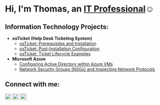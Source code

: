 <h1>Hi, I'm Thomas, an <a href="https://linkedin.com/in/Thomas-steele1">IT Professional</a>☺</h1>

<h2> Information Technology Projects:</h2>

- <b>osTicket (Help Desk Ticketing System)</b>
  - [osTicket: Prerequisites and Installation](https://github.com/Tsteele8/osticket-prereqs)
  - [osTicket: Post-Installation Configuration](https://github.com/Tsteele8/post-install-config)
  - [osTicket: Ticket Lifecycle Examples](https://github.com/Tsteele8/ticket-lifecycle)
- <b>Microsoft Azure</b>
  - [Configuring Active Directory within Azure VMs](https://github.com/Tsteele8/configure-ad)
  - [Network Security Groups (NSGs) and Inspecting Network Protocols](https://github.com/Tsteele8/azure-network-protocols)

<h2>Connect with me:</h2>

[<img align="left" alt="Josh | Twitter" width="22px" src="https://cdn.jsdelivr.net/npm/simple-icons@v3/icons/twitter.svg" />][twitter]
[<img align="left" alt="Josh | LinkedIn" width="22px" src="https://cdn.jsdelivr.net/npm/simple-icons@v3/icons/linkedin.svg" />][linkedin]
[<img align="left" alt="Josh | Instagram" width="22px" src="https://cdn.jsdelivr.net/npm/simple-icons@v3/icons/instagram.svg" />][instagram]

[twitter]: https://twitter.com/thomas
[instagram]: https://www.instagram.com/Tsteele0
[linkedin]: https://linkedin.com/in/Thomassteelejr
